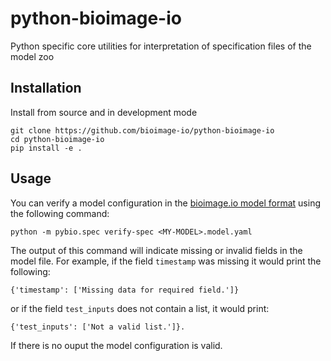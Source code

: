 # python-bioimage-io
Python specific core utilities for interpretation of specification files of the model zoo


## Installation

<!--
TODO from pip/conda
-->


Install from source and in development mode
```
git clone https://github.com/bioimage-io/python-bioimage-io
cd python-bioimage-io
pip install -e .
```

## Usage

You can verify a model configuration in the [bioimage.io model format]() using the following command:
```
python -m pybio.spec verify-spec <MY-MODEL>.model.yaml
```
The output of this command will indicate missing or invalid fields in the model file. For example, if the field `timestamp` was missing it would print the following:
```
{'timestamp': ['Missing data for required field.']}
```
or if the field `test_inputs` does not contain a list, it would print:
```
{'test_inputs': ['Not a valid list.']}.
```
If there is no ouput the model configuration is valid.
